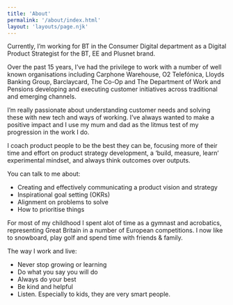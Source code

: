 ```yaml
---
title: 'About'
permalink: '/about/index.html'
layout: 'layouts/page.njk'
---
```


Currently, I’m working for BT in the Consumer Digital department as a Digital Product Strategist for the BT, EE and Plusnet brand.

Over the past 15 years, I’ve had the privilege to work with a number of well known organisations including Carphone Warehouse, O2 Telefónica, Lloyds Banking Group, Barclaycard, The Co-Op and The Department of Work and Pensions developing and executing customer initiatives across traditional and emerging channels.

I’m really passionate about understanding customer needs and solving these with new tech and ways of working. I’ve always wanted to make a positive impact and I use my mum and dad as the litmus test of my progression in the work I do.

I coach product people to be the best they can be, focusing more of their time and effort on product strategy development, a ‘build, measure, learn‘ experimental mindset, and always think outcomes over outputs.

You can talk to me about:

- Creating and effectively communicating a product vision and strategy 
- Inspirational goal setting (OKRs)
- Alignment on problems to solve
- How to prioritise things

For most of my childhood I spent alot of time as a gymnast and acrobatics, representing Great Britain in a number of European competitions. I now like to snowboard, play golf and spend time with friends & family.

The way I work and live:

- Never stop growing or learning
- Do what you say you will do
- Always do your best
- Be kind and helpful
- Listen. Especially to kids, they are very smart people.

